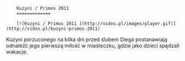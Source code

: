 
        Kuzyni / Primos 2011 
        =============
        
        [![Kuzyni / Primos 2011 ](http://vidos.pl/images/player.gif)](http://vidos.pl/kuzyni-primos-2011)
        
        
 Kuzyni porzuconego na kilka dni przed ślubem Diega postanawiają odnaleźć jego pierwszą miłość w miasteczku, gdzie jako dzieci spędzali wakacje.
    